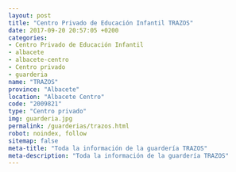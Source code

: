 ```yaml
---
layout: post
title: "Centro Privado de Educación Infantil TRAZOS"
date: 2017-09-20 20:57:05 +0200
categories:
- Centro Privado de Educación Infantil
- albacete
- albacete-centro
- Centro privado
- guarderia
name: "TRAZOS"
province: "Albacete"
location: "Albacete Centro"
code: "2009821"
type: "Centro privado"
img: guarderia.jpg
permalink: /guarderias/trazos.html
robot: noindex, follow
sitemap: false
meta-title: "Toda la información de la guardería TRAZOS"
meta-description: "Toda la información de la guardería TRAZOS"
---
```

